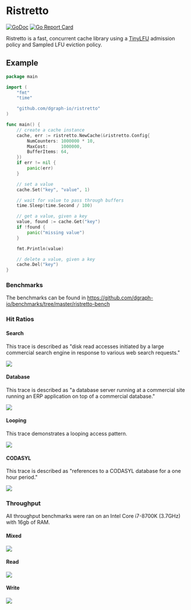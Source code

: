 # Ristretto

[![GoDoc](https://img.shields.io/badge/api-reference-blue.svg)](https://godoc.org/github.com/dgraph-io/ristretto)
[![Go Report Card](https://img.shields.io/badge/go%20report-A%2B-green.svg)](https://goreportcard.com/report/github.com/dgraph-io/ristretto)

Ristretto is a fast, concurrent cache library using a [TinyLFU](https://arxiv.org/abs/1512.00727)
admission policy and Sampled LFU eviction policy.

## Example

```go
package main

import (
	"fmt"
	"time"

	"github.com/dgraph-io/ristretto"
)

func main() {
	// create a cache instance
	cache, err := ristretto.NewCache(&ristretto.Config{
		NumCounters: 1000000 * 10,
		MaxCost:     1000000,
		BufferItems: 64,
	})
	if err != nil {
		panic(err)
	}

	// set a value
	cache.Set("key", "value", 1)

	// wait for value to pass through buffers
	time.Sleep(time.Second / 100)

	// get a value, given a key
	value, found := cache.Get("key")
	if !found {
		panic("missing value")
	}

	fmt.Println(value)

	// delete a value, given a key
	cache.Del("key")
}
```

### Benchmarks

The benchmarks can be found in https://github.com/dgraph-io/benchmarks/tree/master/ristretto-bench

### Hit Ratios

#### Search

This trace is described as "disk read accesses initiated by a large commercial
search engine in response to various web search requests."

![](https://raw.githubusercontent.com/karlmcguire/karlmcguire.com/master/docs/Hit%20Ratios%20-%20Search%20(ARC-S3).svg?sanitize=true)

#### Database

This trace is described as "a database server running at a commercial site
running an ERP application on top of a commercial database."

![](https://raw.githubusercontent.com/karlmcguire/karlmcguire.com/master/docs/Hit%20Ratios%20-%20Database%20(ARC-DS1).svg?sanitize=true)

#### Looping

This trace demonstrates a looping access pattern.

![](https://raw.githubusercontent.com/karlmcguire/karlmcguire.com/master/docs/Hit%20Ratios%20-%20Glimpse%20(LIRS-GLI).svg?sanitize=true)

#### CODASYL

This trace is described as "references to a CODASYL database for a one hour
period."

![](https://raw.githubusercontent.com/karlmcguire/karlmcguire.com/master/docs/Hit%20Ratios%20-%20CODASYL%20(ARC-OLTP).svg?sanitize=true)

### Throughput

All throughput benchmarks were ran on an Intel Core i7-8700K (3.7GHz) with 16gb
of RAM.

#### Mixed

![](https://raw.githubusercontent.com/karlmcguire/karlmcguire.com/master/docs/Throughput%20-%20Mixed.svg?sanitize=true)

#### Read

![](https://raw.githubusercontent.com/karlmcguire/karlmcguire.com/master/docs/Throughput%20-%20Read%20(Zipfian).svg?sanitize=true)

#### Write

![](https://raw.githubusercontent.com/karlmcguire/karlmcguire.com/master/docs/Throughput%20-%20Write%20(Zipfian).svg?sanitize=true)
